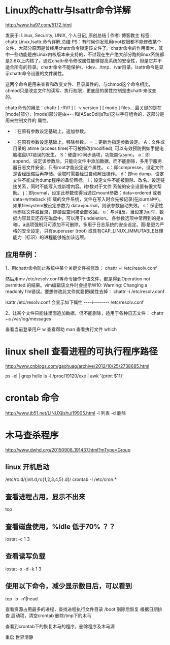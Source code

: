 
# Linux的chattr与lsattr命令详解
http://www.ha97.com/5172.html

发表于: Linux, Security, UNIX, 个人日记, 原创总结 | 作者: 博客教主
标签: chattr,Linux,lsattr,命令详解,总结
PS：有时候你发现用root权限都不能修改某个文件，大部分原因是曾经用chattr命令锁定该文件了。chattr命令的作用很大，其中一些功能是由Linux内核版本来支持的，不过现在生产绝大部分跑的linux系统都是2.6以上内核了。通过chattr命令修改属性能够提高系统的安全性，但是它并不适合所有的目录。chattr命令不能保护/、/dev、/tmp、/var目录。lsattr命令是显示chattr命令设置的文件属性。

这两个命令是用来查看和改变文件、目录属性的，与chmod这个命令相比，chmod只是改变文件的读写、执行权限，更底层的属性控制是由chattr来改变的。

chattr命令的用法：chattr [ -RVf ] [ -v version ] [ mode ] files…
最关键的是在[mode]部分，[mode]部分是由+-=和[ASacDdIijsTtu]这些字符组合的，这部分是用来控制文件的
属性。

+ ：在原有参数设定基础上，追加参数。
- ：在原有参数设定基础上，移除参数。
= ：更新为指定参数设定。
A：文件或目录的 atime (access time)不可被修改(modified), 可以有效预防例如手提电脑磁盘I/O错误的发生。
S：硬盘I/O同步选项，功能类似sync。
a：即append，设定该参数后，只能向文件中添加数据，而不能删除，多用于服务器日志文件安全，只有root才能设定这个属性。
c：即compresse，设定文件是否经压缩后再存储。读取时需要经过自动解压操作。
d：即no dump，设定文件不能成为dump程序的备份目标。
i：设定文件不能被删除、改名、设定链接关系，同时不能写入或新增内容。i参数对于文件 系统的安全设置有很大帮助。
j：即journal，设定此参数使得当通过mount参数：data=ordered 或者 data=writeback 挂 载的文件系统，文件在写入时会先被记录(在journal中)。如果filesystem被设定参数为 data=journal，则该参数自动失效。
s：保密性地删除文件或目录，即硬盘空间被全部收回。
u：与s相反，当设定为u时，数据内容其实还存在磁盘中，可以用于undeletion。
各参数选项中常用到的是a和i。a选项强制只可添加不可删除，多用于日志系统的安全设定。而i是更为严格的安全设定，只有superuser (root) 或具有CAP_LINUX_IMMUTABLE处理能力（标识）的进程能够施加该选项。

## 应用举例：

1、用chattr命令防止系统中某个关键文件被修改：
  chattr +i /etc/resolv.conf

然后用mv /etc/resolv.conf等命令操作于该文件，都是得到Operation not permitted 的结果。vim编辑该文件时会提示W10: Warning: Changing a readonly file错误。要想修改此文件就要把i属性去掉： chattr -i /etc/resolv.conf

  lsattr /etc/resolv.conf
会显示如下属性
----i-------- /etc/resolv.conf

2、让某个文件只能往里面追加数据，但不能删除，适用于各种日志文件：
  chattr +a /var/log/messages

查看当前登录用户
  w
查看帮助
  man
查看执行文件
  which

# linux shell 查看进程的可执行程序路径
http://www.cnblogs.com/gaohuag/archive/2012/10/25/2738685.html

  ps -el | grep hello
  ls -l /proc/19120/exe | awk '{print $11}'

#  crontab 命令
 http://www.jb51.net/LINUXjishu/19905.html
 -l 列表 -d 删除


# 木马查杀程序
 http://www.dwhd.org/20150908_191437.html?mType=Group

## linux 开机启动
  /etc/rc.d/{init.d,rc{1,2,3,4,5}.d}/
  crontab -l
  /etc/cron.*

## 查看进程占用，显示不出来
  top

## 查看磁盘使用，%idle 低于70% ？？
  iostat -c 1 3
## 查看读写负载
  iostat -x -d -k 1 3

## 使用以下命令，减少显示数目后，可以看到
  top -b -n1|head  

查看资源占用最多的进程，查找进程执行文件目录 /boot
删除后恢复
根据日期排查 启动项，清空crontab 
删除/tmp下的木马

查看到crontab下的恢复木马的程序，删除程序及木马源

重启 世界清静

